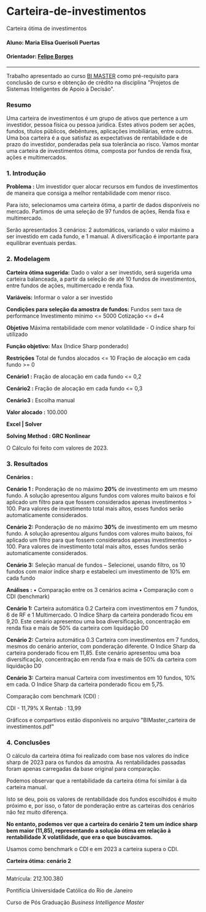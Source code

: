 # Carteira-de-investimentos
Carteira ótima de investimentos
#### Aluno: Maria Elisa Guerisoli Puertas
#### Orientador: [Felipe Borges](https://github.com/FelipeBorgesC) 

---

Trabalho apresentado ao curso [BI MASTER](https://ica.puc-rio.ai/bi-master) como pré-requisito para conclusão de curso e obtenção de crédito na disciplina "Projetos de Sistemas Inteligentes de Apoio à Decisão".


### Resumo

Uma carteira de investimentos é um grupo de ativos que pertence a um investidor, pessoa física ou pessoa jurídica. Estes ativos podem ser ações, fundos, títulos públicos, debêntures, aplicações imobiliárias, entre outros.
Uma boa carteira é a que satisfaz as expectativas de rentabilidade e de prazo do investidor, ponderadas pela sua tolerância ao risco. 
Vamos montar uma carteira de investimentos ótima, composta por fundos de renda fixa, ações e multimercados.


### 1. Introdução

**Problema :** Um investidor quer alocar recursos em fundos de investimentos de maneira que consiga a melhor rentabilidade com menor risco.

Para isto, selecionamos uma carteira ótima, a partir de dados disponíveis no mercado.
Partimos de uma seleção de 97 fundos de ações, Renda fixa e multimercado.

Serão apresentados 3 cenários: 2 automáticos, variando o valor máximo a ser investido em cada fundo, e 1 manual. 
A diversificação é importante para equilibrar eventuais perdas.

### 2. Modelagem

**Carteira ótima sugerida:**
Dado o valor a ser investido, será sugerida uma carteira balanceada, a partir da seleção de até 10 fundos de investimentos, entre fundos de ações, multimercado e renda fixa. 

**Variáveis:**
Informar o valor a ser investido

**Condições para seleção da amostra de fundos:**
Fundos sem taxa de performance
Investimento mínimo <= 5000
Cotização <= d+4

**Objetivo**
Máxima rentabilidade com menor volatilidade - O índice sharp foi utilizado

**Função objetivo:**
Max (Indice Sharp ponderado)

**Restrições**
Total de fundos alocados <= 10
Fração de alocação em cada fundo >= 0

**Cenário1 :** Fração de alocação em cada fundo <= 0,2

**Cenário2 :** Fração de alocação em cada fundo <= 0,3

**Cenário3 :** Escolha manual

**Valor alocado :** 100.000

**Excel  | Solver**

**Solving Method : GRC Nonlinear**

O Cálculo foi feito com valores de 2023.

### 3. Resultados

**Cenários :**

**Cenário 1 :** Ponderação de no máximo **20%** de investimento em um mesmo fundo. A solução apresentou alguns fundos com valores muito baixos e foi aplicado um filtro para que fossem considerados apenas investimentos > 100. Para valores de investimento total mais altos, esses fundos serão automaticamente considerados.

**Cenário 2:** Ponderação de no máximo **30%** de investimento em um mesmo fundo. A solução apresentou alguns fundos com valores muito baixos, foi aplicado um filtro para que fossem considerados apenas investimentos > 100. Para valores de investimento total mais altos, esses fundos serão automaticamente considerados.

**Cenário 3:** Seleção manual de fundos – Selecionei, usando filtro, os 10 fundos com maior índice sharp e estabeleci um investimento de 10% em cada fundo

**Análises :**
•	Comparação entre os 3 cenários acima
•	Comparação com o CDI (benchmark) 

**Cenário 1:** Carteira automática 0.2
Carteira com investimentos em 7 fundos, 6 de RF e 1 Multimercado. O Indice Sharp da carteira ponderado ficou em 9,20. 
Este cenário apresentou uma boa diversificação, concentração em renda fixa e mais de 50% da carteira com liquidação D0

**Cenário 2:**  Carteira automática 0.3
Carteira com investimentos em 7 fundos, mesmos do cenário anterior, com ponderação diferente. O Indice Sharp da carteira ponderado ficou em 11,85. 
Este cenário apresentou uma boa diversificação, concentração em renda fixa e mais de 50% da carteira com liquidação D0

**Cenário 3:** Carteira manual
Carteira com investimentos em 10 fundos, 10% em cada. O Indice Sharp da carteira ponderado ficou em 5,75. 

Comparação com benchmark (CDI) :

CDI - 11,79% X Rentab : 13,99

Gráficos e compartivos estão disponíveis no arquivo "BIMaster_carteira de investimentos.pdf"

### 4. Conclusões

O cálculo da carteira ótima foi realizado com base nos valores do índice sharp de 2023 para os fundos da amostra.
As rentabilidades passadas foram apenas carregadas da base original para comparação.

Podemos observar que a rentabilidade da carteira ótima foi similar à da carteira manual.

Isto se deu, pois os valores de rentabilidade dos fundos escolhidos é muito próximo e, por isso, o fator de ponderação entre as carteiras dos cenários não fez muito diferença.

**No entanto, podemos ver que a carteira do cenário 2 tem um índice sharp bem maior (11,85), representando a solução ótima em relação à rentabilidade X volatilidade, que era o que buscávamos.**

Usamos como benchmark o CDI e em 2023 a carteira supera o CDI.

**Carteira ótima: cenário 2**
	
---

Matrícula: 212.100.380

Pontifícia Universidade Católica do Rio de Janeiro

Curso de Pós Graduação *Business Intelligence Master*
